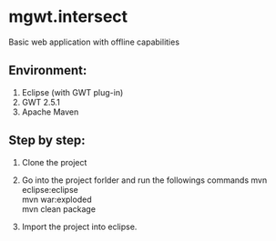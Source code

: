 mgwt.intersect
==============

Basic web application with offline capabilities

Environment:
-----------

1. Eclipse (with GWT plug-in)
2. GWT 2.5.1
3. Apache Maven
 
Step by step:
------------

1. Clone the project
2. Go into the project forlder and run the followings commands
	mvn eclipse:eclipse   
	mvn war:exploded   
	mvn clean package   

3. Import the project into eclipse.
